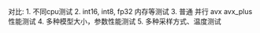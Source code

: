 对比:
    1. 不同cpu测试
    2. int16, int8, fp32 内存等测试
    3. 普通 并行 avx avx_plus性能测试
    4. 多种模型大小，参数性能测试
    5. 多种采样方式、温度测试
